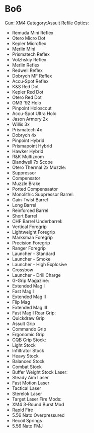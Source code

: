 # Bo6

Gun: XM4
Category:Assult Refile
Optics:

- Remuda Mini Reflex
- Otero Micro Dot
- Kepler Microflex
- Merlin Mini
- Prismatech Reflex
- Volzhskiy Reflex
- Merlin Reflex
- Redwell Reflex
- Dobrych MF Reflex
- Accu-Spot Reflex
- K&S Red Dot
- Kepler Red Dot
- Otero Red Dot
- OM3 '92 Holo
- Pinpoint Holoscout
- Accu-Spot Ultra Holo
- Jason Armory 2x
- Willis 3x
- Prismatech 4x
- Dobrych 4x
- Pinpoint Hybrid
- Prismapoint Hybrid
- Hawker Hybrid
- R&K Multizoom
- Blandwell 7x Scope
- Otero Thermal 2x
  Muzzle:
- Suppressor
- Compensator
- Muzzle Brake
- Ported Compensaator
- Monolithic Suppressor
  Barrel:
- Gain-Twist Barrel
- Long Barrel
- Reinforced Barrel
- Short Barrel
- CHF Barrel
  Underbarrel:
- Vertical Foregrip
- Lightweight Foregrip
- Marksman Foregrip
- Precision Foregrip
- Ranger Foregrip
- Launcher - Standard
- Launcher - Smoke
- Launcher - High Explosive
- Crossbow
- Launcher - Drill Charge
- G-Grip
  Magazine:
- Extended Mag I
- Fast Mag I
- Extended Mag II
- Flip Mag
- Extended Mag III
- Fast Mag I
  Rear Grip:
- Quickdraw Grip
- Assult Grip
- Commando Grip
- Ergonomic Grip
- CQB Grip
  Stock:
- Light Stock
- Infiltrator Stock
- Heavy Stock
- Balanced Stock
- Combat Stock
- Buffer Weight Stock
  Laser:
- Steady Aim Laser
- Fast Motion Laser
- Tactical Laser
- Sterelok Laser
- Target Laser
  Fire Mods:
- XM4 3-Round Burst Mod
- Rapid Fire
- 5.56 Nato Overpressured
- Recoil Springs
- 5.56 Nato FMJ
